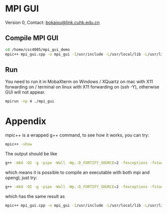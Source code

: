 # MPI GUI

Version 0, Contact: bokaixu@link.cuhk.edu.cn

## Compile MPI GUI

```bash
cd /home/csc4005/mpi_gui_demo
mpic++ mpi_gui.cpp -o mpi_gui -I/usr/include -L/usr/local/lib -L/usr/lib -lglut -lGLU -lGL -lm -std=c++11 
```

## Run 

You need to run it in MobaXterm on Windows / XQuartz on mac with X11 forwarding on / terminal on linux with X11 forwarding on (ssh -Y), otherwise GUI will not appear.

```bash
mpirun -np 4 ./mpi_gui
```

# Appendix

mpic++ is a wrapped g++ command, to see how it works, you can try:

```bash
mpic++ -show
```

The output should be like

```bash
g++ -m64 -O2 -g -pipe -Wall -Wp,-D_FORTIFY_SOURCE=2 -fexceptions -fstack-protector-strong --param=ssp-buffer-size=4 -grecord-gcc-switches -m64 -mtune=generic -fPIC -Wl,-z,noexecstack -I/usr/include/mpich-3.2-x86_64 -L/usr/lib64/mpich-3.2/lib -lmpicxx -Wl,-rpath -Wl,/usr/lib64/mpich-3.2/lib -Wl,--enable-new-dtags -lmpi
```

which means it is possible to compile an executable with both mpi and opengl, just try:

```bash
g++ -m64 -O2 -g -pipe -Wall -Wp,-D_FORTIFY_SOURCE=2 -fexceptions -fstack-protector-strong --param=ssp-buffer-size=4 -grecord-gcc-switches -m64 -mtune=generic -fPIC -Wl,-z,noexecstack -I/usr/include/mpich-3.2-x86_64 -L/usr/lib64/mpich-3.2/lib -lmpicxx -Wl,-rpath -Wl,/usr/lib64/mpich-3.2/lib -Wl,--enable-new-dtags -lmpi mpi_gui.cpp -o mpi_gui -I/usr/include -L/usr/local/lib -L/usr/lib -lglut -lGLU -lGL -lm -std=c++11
```

which has the same result as

```bash
mpic++ mpi_gui.cpp -o mpi_gui -I/usr/include -L/usr/local/lib -L/usr/lib -lglut -lGLU -lGL -lm -std=c++11 
```